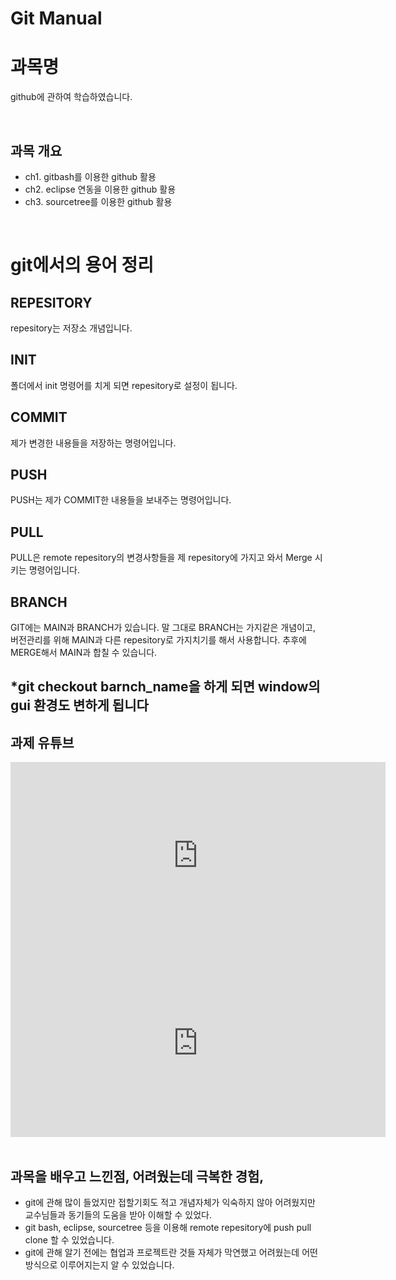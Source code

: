 # Git Manual


# 과목명 

github에 관하여 학습하였습니다. 

<br>

## 과목 개요<br>

 - ch1. gitbash를 이용한 github 활용
 - ch2. eclipse 연동을 이용한 github 활용
 - ch3. sourcetree를 이용한 github 활용

<br>

# git에서의 용어 정리<br> 

## REPESITORY<br>
repesitory는 저장소 개념입니다. 

## INIT<br>
폴더에서 init 명령어를 치게 되면 repesitory로 설정이 됩니다. 

## COMMIT<br>
제가 변경한 내용들을 저장하는 명령어입니다. 

## PUSH<br>
PUSH는 제가 COMMIT한 내용들을 보내주는 명령어입니다.  

## PULL<br>
PULL은 remote repesitory의 변경사항들을 제 repesitory에 가지고 와서 Merge 시키는 명령어입니다. 

## BRANCH<br>
GIT에는 MAIN과 BRANCH가 있습니다. 말 그대로 BRANCH는 가지같은 개념이고, 버전관리를 위해 MAIN과 다른 repesitory로 가지치기를 해서 사용합니다. 추후에 MERGE해서 MAIN과 합칠 수 있습니다.  

## *git checkout barnch_name을 하게 되면 window의 gui 환경도 변하게 됩니다




## 과제 유튜브



   <iframe width="600" height="300" src="https://www.youtube.com/embed/CVxhqDPNPZg" title="YouTube video player" frameborder="0" allow="accelerometer; autoplay; clipboard-write; encrypted-media; gyroscope; picture-in-picture" allowfullscreen></iframe><br>
   
  <iframe width="600" height="300" src="https://www.youtube.com/embed/7H6BWGedAKI" title="YouTube video player" frameborder="0" allow="accelerometer; autoplay; clipboard-write; encrypted-media; gyroscope; picture-in-picture" allowfullscreen></iframe><br>
   







<br>

## 과목을 배우고 느낀점, 어려웠는데 극복한 경험,  
  - git에 관해 많이 들었지만 접할기회도 적고 개념자체가 익숙하지 않아 어려웠지만 교수님들과 동기들의 도움을 받아 이해할 수 있었다.
  - git bash, eclipse, sourcetree 등을 이용해 remote repesitory에 push pull clone 할 수 있었습니다.  
  - git에 관해 알기 전에는 협업과 프로젝트란 것들 자체가 막연했고 어려웠는데 어떤 방식으로 이루어지는지 알 수 있었습니다. 

